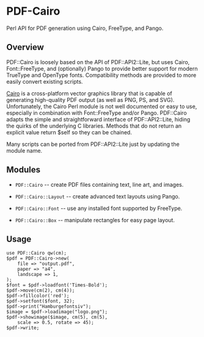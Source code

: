 # PDF-Cairo

Perl API for PDF generation using Cairo, FreeType, and Pango.

## Overview

PDF::Cairo is loosely based on the API of PDF::API2::Lite, but uses
Cairo, Font::FreeType, and (optionally) Pango to provide better
support for modern TrueType and OpenType fonts. Compatibility methods
are provided to more easily convert existing scripts.

[Cairo](https://www.cairographics.org) is a cross-platform vector
graphics library that is capable of generating high-quality PDF output
(as well as PNG, PS, and SVG). Unfortunately, the Cairo Perl module
is not well documented or easy to use, especially in combination with
Font::FreeType and/or Pango. PDF::Cairo adapts the simple and
straightforward interface of PDF::API2::Lite, hiding the quirks of
the underlying C libraries. Methods that do not return an explicit
value return $self so they can be chained.

Many scripts can be ported from PDF::API2::Lite just by updating
the module name.

## Modules

* `PDF::Cairo` -- create PDF files containing text, line art, and images.

* `PDF::Cairo::Layout` -- create advanced text layouts using Pango.

* `PDF::Cairo::Font` -- use any installed font supported by FreeType.

* `PDF::Cairo::Box` -- manipulate rectangles for easy page layout.

## Usage

```
use PDF::Cairo qw(cm);
$pdf = PDF::Cairo->new(
    file => "output.pdf",
    paper => "a4",
    landscape => 1,
);
$font = $pdf->loadfont('Times-Bold');
$pdf->move(cm(2), cm(4));
$pdf->fillcolor('red');
$pdf->setfont($font, 32);
$pdf->print("Hamburgefontsiv");
$image = $pdf->loadimage("logo.png");
$pdf->showimage($image, cm(5), cm(5),
    scale => 0.5, rotate => 45);
$pdf->write;
```
